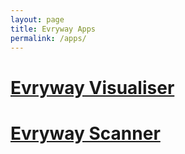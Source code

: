```yaml
---
layout: page
title: Evryway Apps
permalink: /apps/
---
```

# [Evryway Visualiser](/apps/evrywayvisualiser)

# [Evryway Scanner](/apps/evrywayscanner)


